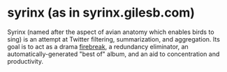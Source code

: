 syrinx (as in syrinx.gilesb.com)
================================

Syrinx (named after the aspect of avian anatomy which
enables birds to sing) is an attempt at Twitter filtering,
summarization, and aggregation. Its goal is to act as a drama
[firebreak](http://en.wikipedia.org/wiki/Firebreak), a redundancy
eliminator, an automatically-generated "best of" album, and an aid to
concentration and productivity.

